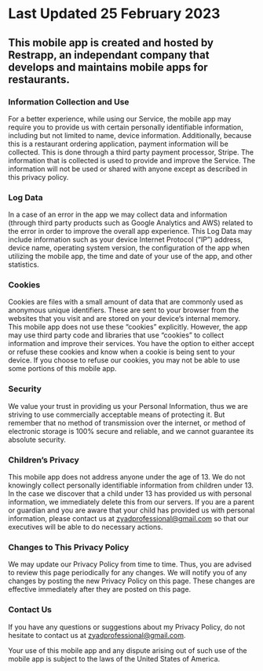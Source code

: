 # Last Updated 25 February 2023

## This mobile app is created and hosted by Restrapp, an independant company that develops and maintains mobile apps for restaurants.

### Information Collection and Use

For a better experience, while using our Service, the mobile app may
require you to provide us with certain personally identifiable
information, including but not limited to name, device information.
Additionally, because this is a restaurant ordering application,
payment information will be collected. This is done through a third
party payment processor, Stripe. The information that is collected is
used to provide and improve the Service. The information will not be
used or shared with anyone except as described in this privacy policy.

### Log Data

In a case of an error in the app we may collect data and information
(through third party products such as Google Analytics and AWS)
related to the error in order to improve the overall app experience.
This Log Data may include information such as your device Internet
Protocol (“IP”) address, device name, operating system version, the
configuration of the app when utilizing the mobile app, the time and
date of your use of the app, and other statistics.

### Cookies

Cookies are files with a small amount of data that are commonly used
as anonymous unique identifiers. These are sent to your browser from
the websites that you visit and are stored on your device’s internal
memory. This mobile app does not use these “cookies” explicitly.
However, the app may use third party code and libraries that use
“cookies” to collect information and improve their services. You have
the option to either accept or refuse these cookies and know when a
cookie is being sent to your device. If you choose to refuse our
cookies, you may not be able to use some portions of this mobile app.

### Security

We value your trust in providing us your Personal Information, thus we
are striving to use commercially acceptable means of protecting it.
But remember that no method of transmission over the internet, or
method of electronic storage is 100% secure and reliable, and we
cannot guarantee its absolute security.

### Children’s Privacy

This mobile app does not address anyone under the age of 13. We do not
knowingly collect personally identifiable information from children
under 13. In the case we discover that a child under 13 has provided
us with personal information, we immediately delete this from our
servers. If you are a parent or guardian and you are aware that your
child has provided us with personal information, please contact us at
zyadprofessional@gmail.com so that our executives will be able to do
necessary actions.

### Changes to This Privacy Policy

We may update our Privacy Policy from time to time. Thus, you are
advised to review this page periodically for any changes. We will
notify you of any changes by posting the new Privacy Policy on this
page. These changes are effective immediately after they are posted on
this page.

### Contact Us

If you have any questions or suggestions about my Privacy Policy, do
not hesitate to contact us at zyadprofessional@gmail.com.

Your use of this mobile app and any dispute arising out of such use of
the mobile app is subject to the laws of the United States of America.
